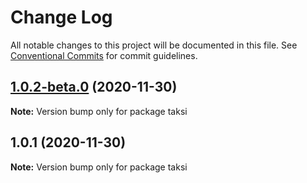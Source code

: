 # Change Log

All notable changes to this project will be documented in this file.
See [Conventional Commits](https://conventionalcommits.org) for commit guidelines.

## [1.0.2-beta.0](https://github.com/uport-project/taksi/compare/v1.0.1...v1.0.2-beta.0) (2020-11-30)

**Note:** Version bump only for package taksi





## 1.0.1 (2020-11-30)

**Note:** Version bump only for package taksi
